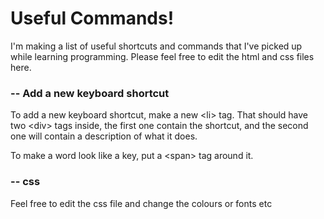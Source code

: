 # Useful Commands!

I'm making a list of useful shortcuts and commands that I've picked up while learning programming. Please feel free to edit the html and css files here.

### -- Add a new keyboard shortcut

To add a new keyboard shortcut, make a new &lt;li&gt; tag.  That should have two &lt;div&gt; tags inside, the first one contain the shortcut, and the second one will contain a description of what it does.
  
To make a word look like a key, put a &lt;span&gt; tag around it.

### -- css

Feel free to edit the css file and change the colours or fonts etc